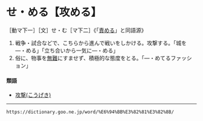 # せ・める【攻める】

［動マ下一］［文］せ・む［マ下二］《「[責める](https://dictionary.goo.ne.jp/word/%E8%B2%AC%E3%82%81%E3%82%8B/#jn-125232)」と同語源》
1.  戦争・試合などで、こちらから進んで戦いをしかける。攻撃する。「城を―・める」「立ち合いから一気に―・める」
2.  俗に、物事を[無難](ぶなん（無難）)にすませず、積極的な態度をとる。「―・めてるファッション」
    

#### 類語

-   [攻撃(こうげき)](https://dictionary.goo.ne.jp/word/%E6%94%BB%E6%92%83/#jn-72618)

---
`https://dictionary.goo.ne.jp/word/%E6%94%BB%E3%82%81%E3%82%8B/`